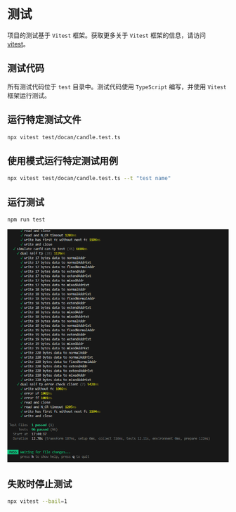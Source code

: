 # 测试

项目的测试基于 `Vitest` 框架。获取更多关于 `Vitest` 框架的信息，请访问 [vitest](https://vitest.dev/)。

## 测试代码

所有测试代码位于 `test` 目录中。测试代码使用 `TypeScript` 编写，并使用 `Vitest` 框架运行测试。

## 运行特定测试文件

```bash
npx vitest test/docan/candle.test.ts
```

## 使用模式运行特定测试用例

```bash
npx vitest test/docan/candle.test.ts --t "test name"
```

## 运行测试

```bash
npm run test
```

![alt text](image.png)

## 失败时停止测试

```bash
npx vitest --bail=1
```
